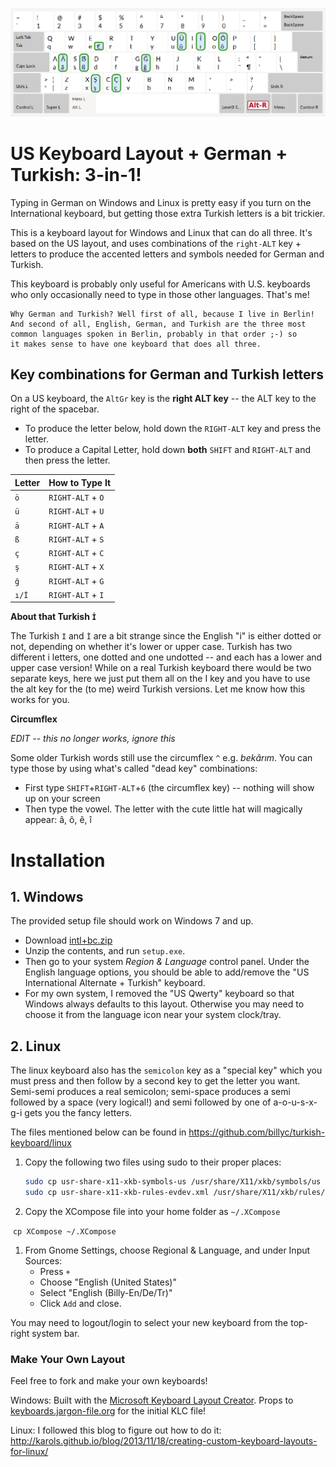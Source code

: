 ![keyboard map](https://github.com/billyc/en-de-tr-keyboard/raw/master/keyboard-US-International.png "Full Keyboard Map")

# US Keyboard Layout + German + Turkish: 3-in-1!

Typing in German on Windows and Linux is pretty easy if you turn on the International keyboard, but getting those extra Turkish letters is a bit trickier.

This is a keyboard layout for Windows and Linux that can do all three. It's based on the US layout, and uses combinations of the `right-ALT` key + letters to
produce the accented letters and symbols needed for German and Turkish.

This keyboard is probably only useful for Americans with U.S. keyboards who only occasionally need to type in those other languages. That's me!

    Why German and Turkish? Well first of all, because I live in Berlin!
    And second of all, English, German, and Turkish are the three most
    common languages spoken in Berlin, probably in that order ;-) so
    it makes sense to have one keyboard that does all three.

## Key combinations for German and Turkish letters

On a US keyboard, the `AltGr` key is the **right ALT key** -- the ALT key to the right of the spacebar.

- To produce the letter below, hold down the `RIGHT-ALT` key and press the letter.
- To produce a Capital Letter, hold down **both** `SHIFT` and `RIGHT-ALT` and then press the letter.

| Letter | How to Type It    |
| ------ | ----------------- |
| `ö`    | `RIGHT-ALT` + `O` |
| `ü`    | `RIGHT-ALT` + `U` |
| `ä`    | `RIGHT-ALT` + `A` |
| `ß`    | `RIGHT-ALT` + `S` |
| `ç`    | `RIGHT-ALT` + `C` |
| `ş`    | `RIGHT-ALT` + `X` |
| `ğ`    | `RIGHT-ALT` + `G` |
| `ı/İ`  | `RIGHT-ALT` + `I` |

**About that Turkish `İ`**

The Turkish `I` and `İ` are a bit strange since the English "i" is either dotted or not, depending on whether it's lower or upper case. Turkish has two different i letters, one dotted and one undotted -- and each has a lower and upper case version! While on a real Turkish keyboard there would be two separate keys, here we just put them all on the I key and you have to use the alt key for the (to me) weird Turkish versions. Let me know how this works for you.

**Circumflex**

_EDIT -- this no longer works, ignore this_

Some older Turkish words still use the circumflex `^` e.g. _bekârım_. You can type those by using what's called "dead key" combinations:

- First type `SHIFT`+`RIGHT-ALT`+`6` (the circumflex key) -- nothing will show up on your screen
- Then type the vowel. The letter with the cute little hat will magically appear: â, ô, ê, î

# Installation

## 1. Windows

The provided setup file should work on Windows 7 and up.

- Download [intl+bc.zip](https://github.com/billyc/en-de-tr-keyboard/raw/master/windows/intl%2Bbc.zip)
- Unzip the contents, and run `setup.exe`.
- Then go to your system _Region & Language_ control panel. Under the English language options, you should be able to add/remove the "US International Alternate + Turkish" keyboard.
- For my own system, I removed the "US Qwerty" keyboard so that Windows always defaults to this layout. Otherwise you may need to choose it from the language icon near your system clock/tray.

## 2. Linux

The linux keyboard also has the `semicolon` key as a "special key" which you must
press and then follow by a second key to get the letter you want. Semi-semi produces
a real semicolon; semi-space produces a semi followed by a space (very logical!) and
semi followed by one of a-o-u-s-x-g-i gets you the fancy letters.

The files mentioned below can be found in <https://github.com/billyc/turkish-keyboard/linux>

1. Copy the following two files using sudo to their proper places:

   ```bash
   sudo cp usr-share-x11-xkb-symbols-us /usr/share/X11/xkb/symbols/us
   sudo cp usr-share-x11-xkb-rules-evdev.xml /usr/share/X11/xkb/rules/evdev.xml
   ```

2. Copy the XCompose file into your home folder as `~/.XCompose`

​       `cp XCompose ~/.XCompose`

1. From Gnome Settings, choose Regional & Language, and under Input Sources:
   - Press `+`
   - Choose "English (United States)"
   - Select "English (Billy-En/De/Tr)"
   - Click `Add` and close.

You may need to logout/login to select your new keyboard from the top-right system bar.

### Make Your Own Layout

Feel free to fork and make your own keyboards!

Windows: Built with the [Microsoft Keyboard Layout Creator](https://msdn.microsoft.com/en-us/globalization/keyboardlayouts.aspx). Props to [keyboards.jargon-file.org](http://keyboards.jargon-file.org) for the initial KLC file!

Linux: I followed this blog to figure out how to do it: <http://karols.github.io/blog/2013/11/18/creating-custom-keyboard-layouts-for-linux/>
